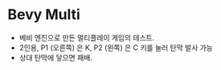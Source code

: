 # Bevy Multi

- 베비 엔진으로 만든 멀티플레이 게임의 테스트.
- 2인용, P1 (오른쪽) 은 K, P2 (왼쪽) 은 C 키를 눌러 탄막 발사 가능
- 상대 탄막에 닿으면 패배.
